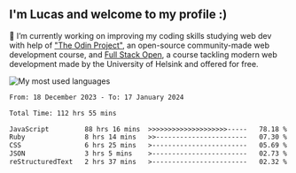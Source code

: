 ## I'm Lucas and welcome to my profile :)

🔭 I’m currently working on improving my coding skills studying web dev with help of ["The Odin Project"](https://www.theodinproject.com), an open-source community-made web development course, and [Full Stack Open](https://fullstackopen.com/), a course tackling modern web development made by the University of Helsink and offered for free.
<br>
<p align="left"> <img src="https://github-readme-stats.vercel.app/api/top-langs/?username=lazingbird&theme=dark" alt="My most used languages"/>
  
<!--START_SECTION:waka-->

```txt
From: 18 December 2023 - To: 17 January 2024

Total Time: 112 hrs 55 mins

JavaScript         88 hrs 16 mins  >>>>>>>>>>>>>>>>>>>>-----   78.18 %
Ruby               8 hrs 14 mins   >>-----------------------   07.30 %
CSS                6 hrs 25 mins   >------------------------   05.69 %
JSON               3 hrs 5 mins    >------------------------   02.73 %
reStructuredText   2 hrs 37 mins   >------------------------   02.32 %
```

<!--END_SECTION:waka-->

<!-- ![Lucas GitHub stats](https://github-readme-stats.vercel.app/api?username=lazingbird&show_icons=true&theme=dark)-->

<!--
**lazingbird/lazingbird** is a ✨ _special_ ✨ repository because its `README.md` (this file) appears on your GitHub profile.

Here are some ideas to get you started:

- 🔭 I’m currently working on ...
- 🌱 I’m currently learning ...
- 👯 I’m looking to collaborate on ...
- 🤔 I’m looking for help with ...
- 💬 Ask me about ...
- 📫 How to reach me: ...
- 😄 Pronouns: ...
- ⚡ Fun fact: ...
-->

